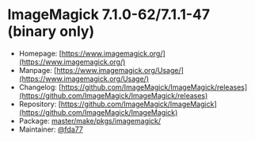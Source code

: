 # ImageMagick 7.1.0-62/7.1.1-47 (binary only)
  - Homepage: [https://www.imagemagick.org/](https://www.imagemagick.org/)
  - Manpage: [https://www.imagemagick.org/Usage/](https://www.imagemagick.org/Usage/)
  - Changelog: [https://github.com/ImageMagick/ImageMagick/releases](https://github.com/ImageMagick/ImageMagick/releases)
  - Repository: [https://github.com/ImageMagick/ImageMagick](https://github.com/ImageMagick/ImageMagick)
  - Package: [master/make/pkgs/imagemagick/](https://github.com/Freetz-NG/freetz-ng/tree/master/make/pkgs/imagemagick/)
  - Maintainer: [@fda77](https://github.com/fda77)

